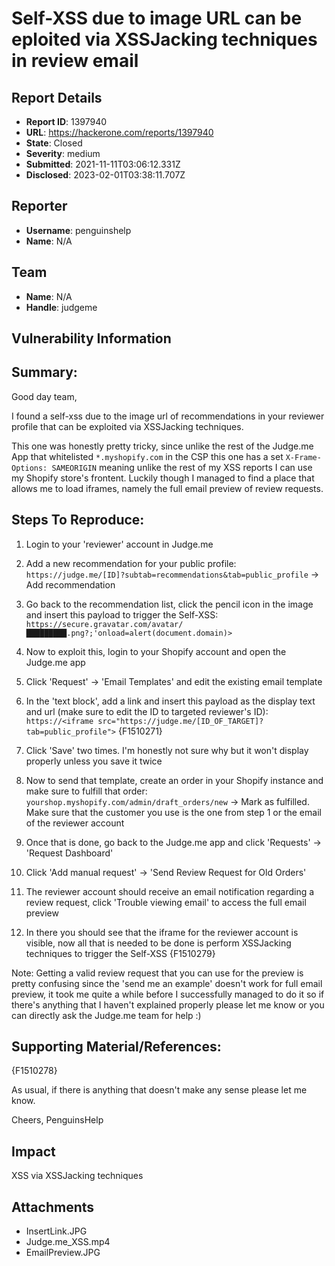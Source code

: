 # Self-XSS due to image URL can be eploited via XSSJacking techniques in review email

## Report Details
- **Report ID**: 1397940
- **URL**: https://hackerone.com/reports/1397940
- **State**: Closed
- **Severity**: medium
- **Submitted**: 2021-11-11T03:06:12.331Z
- **Disclosed**: 2023-02-01T03:38:11.707Z

## Reporter
- **Username**: penguinshelp
- **Name**: N/A

## Team
- **Name**: N/A
- **Handle**: judgeme

## Vulnerability Information
## Summary:
Good day team,

I found a self-xss due to the image url of recommendations in your reviewer profile that can be exploited via XSSJacking techniques. 

This one was honestly pretty tricky, since unlike the rest of the Judge.me App that whitelisted `*.myshopify.com` in the CSP this one has a set `X-Frame-Options: SAMEORIGIN` meaning unlike the rest of my XSS reports I can use my Shopify store's frontent. Luckily though I managed to find a place that allows me to load iframes, namely the full email preview of review requests.

## Steps To Reproduce:

  1. Login to your 'reviewer' account in Judge.me

  1. Add a new recommendation for your public profile: `https://judge.me/[ID]?subtab=recommendations&tab=public_profile` -> Add recommendation

  1. Go back to the recommendation list, click the pencil icon in the image and insert this payload to trigger the Self-XSS: `https://secure.gravatar.com/avatar/█████████.png?;'onload=alert(document.domain)>`

  1. Now to exploit this, login to your Shopify account and open the Judge.me app

  1. Click 'Request' -> 'Email Templates' and edit the existing email template

  1. In the 'text block', add a link and insert this payload as the display text and url (make sure to edit the ID to targeted reviewer's ID): `https://<iframe src="https://judge.me/[ID_OF_TARGET]?tab=public_profile">`
{F1510271}

  1. Click 'Save' two times. I'm honestly not sure why but it won't display properly unless you save it twice

  1. Now to send that template, create an order in your Shopify instance and make sure to fulfill that order: `yourshop.myshopify.com/admin/draft_orders/new` -> Mark as fulfilled. Make sure that the customer you use is the one from step 1 or the email of the reviewer account

  1.  Once that is done, go back to the Judge.me app and click 'Requests' -> 'Request Dashboard'

  1. Click 'Add manual request' -> 'Send Review Request for Old Orders'

  1. The reviewer account should receive an email notification regarding a review request, click 'Trouble viewing email' to access the full email preview

  1. In there you should see that the iframe for the reviewer account is visible, now all that is needed to be done is perform XSSJacking techniques to trigger the Self-XSS
{F1510279}

Note: Getting a valid review request that you can use for the preview is pretty confusing  since the 'send me an example' doesn't work for full email preview, it took me quite a while before I successfully managed to do it so if there's anything that I haven't explained properly please let me know or you can directly ask the Judge.me team for help :)

## Supporting Material/References:
{F1510278}

As usual, if there is anything that doesn't make any sense please let me know.

Cheers,
PenguinsHelp

## Impact

XSS via XSSJacking techniques

## Attachments
- InsertLink.JPG
- Judge.me_XSS.mp4
- EmailPreview.JPG
